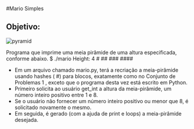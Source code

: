 #Mario Simples

## Objetivo:

![pyramid](https://user-images.githubusercontent.com/98659450/194735068-d86ac924-7187-4842-b46d-ed7a9c371313.png)

Programa que imprime uma meia pirâmide de uma altura especificada, conforme abaixo.
	$ ./mario
	Height: 4
	   #
	  ##
	 ###
	####

 * Em um arquivo chamado mario.py, terá a recriação a meia-pirâmide usando hashes ( #) para blocos, exatamente como no Conjunto de Problemas 1 , exceto que o programa desta vez está escrito em Python.
 * Primeiro solicita ao usuário get_int a altura da meia-pirâmide, um número inteiro positivo entre 1 e 8.
 * Se o usuário não fornecer um número inteiro positivo ou menor que 8, é solicitado novamente o mesmo.
 * Em seguida, é gerado (com a ajuda de print e loops) a meia-pirâmide desejada.